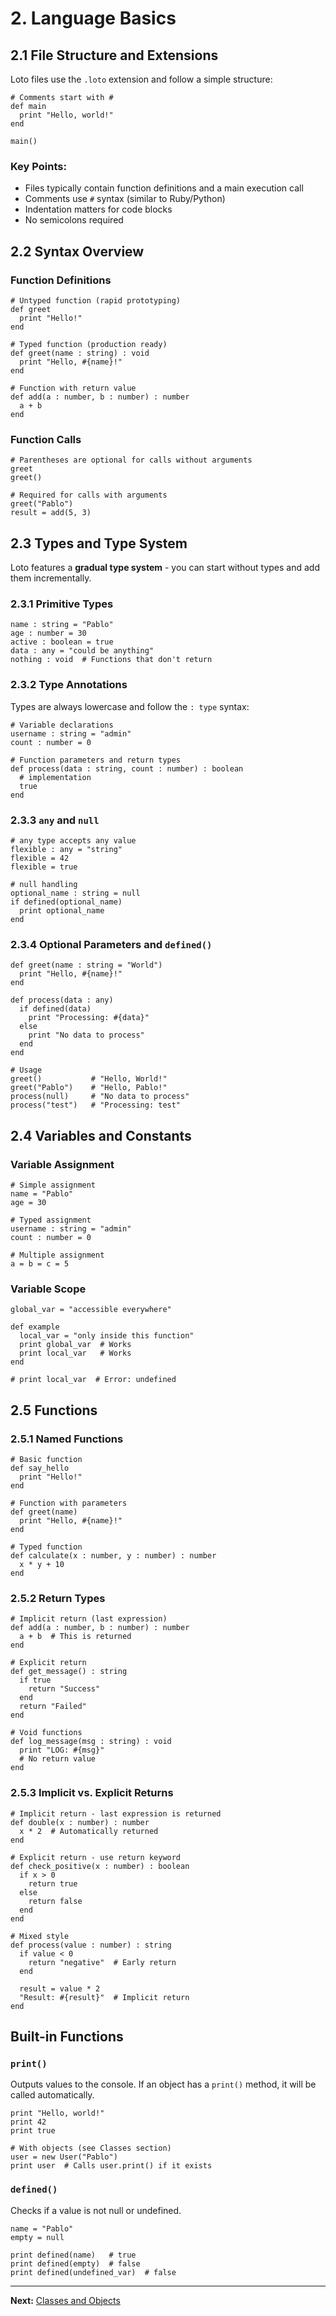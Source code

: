 # 2. Language Basics

## 2.1 File Structure and Extensions

Loto files use the `.loto` extension and follow a simple structure:

```loto
# Comments start with #
def main
  print "Hello, world!"
end

main()
```

### Key Points:
- Files typically contain function definitions and a main execution call
- Comments use `#` syntax (similar to Ruby/Python)  
- Indentation matters for code blocks
- No semicolons required

## 2.2 Syntax Overview

### Function Definitions

```loto
# Untyped function (rapid prototyping)
def greet
  print "Hello!"
end

# Typed function (production ready)
def greet(name : string) : void
  print "Hello, #{name}!"
end

# Function with return value
def add(a : number, b : number) : number
  a + b
end
```

### Function Calls

```loto
# Parentheses are optional for calls without arguments
greet
greet()

# Required for calls with arguments
greet("Pablo")
result = add(5, 3)
```

## 2.3 Types and Type System

Loto features a **gradual type system** - you can start without types and add them incrementally.

### 2.3.1 Primitive Types

```loto
name : string = "Pablo"
age : number = 30
active : boolean = true
data : any = "could be anything"
nothing : void  # Functions that don't return
```

### 2.3.2 Type Annotations

Types are always lowercase and follow the `: type` syntax:

```loto
# Variable declarations
username : string = "admin"
count : number = 0

# Function parameters and return types
def process(data : string, count : number) : boolean
  # implementation
  true
end
```

### 2.3.3 `any` and `null`

```loto
# any type accepts any value
flexible : any = "string"
flexible = 42
flexible = true

# null handling
optional_name : string = null
if defined(optional_name)
  print optional_name
end
```

### 2.3.4 Optional Parameters and `defined()`

```loto
def greet(name : string = "World")
  print "Hello, #{name}!"
end

def process(data : any)
  if defined(data)
    print "Processing: #{data}"
  else
    print "No data to process"
  end
end

# Usage
greet()           # "Hello, World!"  
greet("Pablo")    # "Hello, Pablo!"
process(null)     # "No data to process"
process("test")   # "Processing: test"
```

## 2.4 Variables and Constants

### Variable Assignment

```loto
# Simple assignment
name = "Pablo"
age = 30

# Typed assignment
username : string = "admin"
count : number = 0

# Multiple assignment
a = b = c = 5
```

### Variable Scope

```loto
global_var = "accessible everywhere"

def example
  local_var = "only inside this function"
  print global_var  # Works
  print local_var   # Works
end

# print local_var  # Error: undefined
```

## 2.5 Functions

### 2.5.1 Named Functions

```loto
# Basic function
def say_hello
  print "Hello!"
end

# Function with parameters
def greet(name)
  print "Hello, #{name}!"
end

# Typed function
def calculate(x : number, y : number) : number
  x * y + 10
end
```

### 2.5.2 Return Types  

```loto
# Implicit return (last expression)
def add(a : number, b : number) : number
  a + b  # This is returned
end

# Explicit return
def get_message() : string
  if true
    return "Success"
  end
  return "Failed"
end

# Void functions
def log_message(msg : string) : void
  print "LOG: #{msg}"
  # No return value
end
```

### 2.5.3 Implicit vs. Explicit Returns

```loto
# Implicit return - last expression is returned
def double(x : number) : number
  x * 2  # Automatically returned
end

# Explicit return - use return keyword
def check_positive(x : number) : boolean
  if x > 0
    return true
  else
    return false
  end
end

# Mixed style
def process(value : number) : string
  if value < 0
    return "negative"  # Early return
  end
  
  result = value * 2
  "Result: #{result}"  # Implicit return
end
```

## Built-in Functions

### `print()`
Outputs values to the console. If an object has a `print()` method, it will be called automatically.

```loto
print "Hello, world!"
print 42
print true

# With objects (see Classes section)
user = new User("Pablo")
print user  # Calls user.print() if it exists
```

### `defined()`
Checks if a value is not null or undefined.

```loto
name = "Pablo"
empty = null

print defined(name)   # true
print defined(empty)  # false
print defined(undefined_var)  # false
```

---

**Next:** [Classes and Objects](03-classes-objects.md)